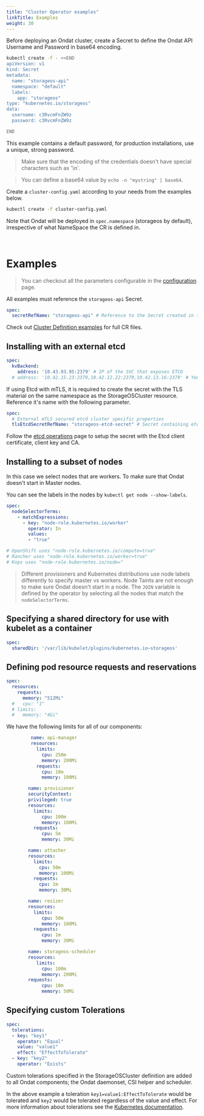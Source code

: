 ```yaml
---
title: "Cluster Operator examples"
linkTitle: Examples
weight: 30
---
```


Before deploying an Ondat cluster, create a Secret to define the Ondat
API Username and Password in base64 encoding.

```bash
kubectl create -f - <<END
apiVersion: v1
kind: Secret
metadata:
  name: "storageos-api"
  namespace: "default"
  labels:
    app: "storageos"
type: "kubernetes.io/storageos"
data:
  username: c3RvcmFnZW9z
  password: c3RvcmFnZW9z

END
```

This example contains a default password, for production installations, use a
unique, strong password.

> Make sure that the encoding of the credentials doesn't have special characters such as '\n'.

> You can define a base64 value by `echo -n "mystring" | base64`.

Create a `cluster-config.yaml` according to your needs from the examples below.

```bash
kubectl create -f cluster-config.yaml
```

Note that Ondat will be deployed in `spec.namespace` (storageos by
default), irrespective of what NameSpace the CR is defined in.

&nbsp; <!-- this is a blank line -->

# Examples

> You can checkout all the parameters configurable in the
> [configuration](/docs/reference/cluster-operator/configuration)
> page.

All examples must reference the `storageos-api` Secret.

```yaml
spec:
  secretRefName: "storageos-api" # Reference to the Secret created in the previous step
```

Check out [Cluster Definition
examples](https://github.com/storageos/deploy/tree/master/k8s/deploy-storageos/cluster-operator/examples) for full CR files.

## Installing with an external etcd

```yaml
spec:
  kvBackend:
    address: '10.43.93.95:2379' # IP of the SVC that exposes ETCD
  # address: '10.42.15.23:2379,10.42.12.22:2379,10.42.13.16:2379' # You can specify individual IPs of the etcd servers
```

If using Etcd with mTLS, it is required to create the secret with the TLS
material on the same namespace as the StorageOSCluster resource. Reference it's
name with the following parameter.

```yaml
spec:
  # External mTLS secured etcd cluster specific properties
  tlsEtcdSecretRefName: "storageos-etcd-secret" # Secret containing etcd client certificates
```

Follow the [etcd operations](/docs/operations/etcd/storageos-secret-info) page to setup the
secret with the Etcd client certificate, client key and CA.

## Installing to a subset of nodes

In this case we select nodes that are workers. To make sure that Ondat doesn't start in Master nodes.

You can see the labels in the nodes by `kubectl get node --show-labels`.

```yaml
spec:
  nodeSelectorTerms:
    - matchExpressions:
      - key: "node-role.kubernetes.io/worker"
        operator: In
        values:
        - "true"

# OpenShift uses "node-role.kubernetes.io/compute=true"
# Rancher uses "node-role.kubernetes.io/worker=true"
# Kops uses "node-role.kubernetes.io/node="
```

> Different provisioners and Kubernetes distributions use node labels
> differently to specify master vs workers. Node Taints are not enough to
> make sure Ondat doesn't start in a node. The `JOIN` variable is defined
> by the operator by selecting all the nodes that match the `nodeSelectorTerms`.

## Specifying a shared directory for use with kubelet as a container

```yaml
spec:
  sharedDir: '/var/lib/kubelet/plugins/kubernetes.io~storageos'
```

## Defining pod resource requests and reservations

```yaml
spec:
  resources:
    requests:
      memory: "512Mi"
  #   cpu: "1"
  # limits:
  #   memory: "4Gi"
```

We have the following limits for all of our components:

```yaml
         name: api-manager
         resources:
           limits:
             cpu: 250m
             memory: 200Mi
           requests:
             cpu: 10m
             memory: 100Mi
```

```yaml
        name: provisioner
        securityContext:
        privileged: true
        resources:
          limits:
             cpu: 100m
             memory: 100Mi
          requests:
             cpu: 5m
             memory: 30Mi
```

```yaml
        name: attacher
        resources:
          limits:
            cpu: 50m
            memory: 100Mi
          requests:
            cpu: 1m
            memory: 30Mi
```

```yaml
        name: resizer
        resources:
          limits:
             cpu: 50m
             memory: 100Mi
          requests:
             cpu: 1m
             memory: 30Mi
```

```yaml
        name: storageos-scheduler
        resources:
           limits:
             cpu: 100m
             memory: 200Mi
        requests:
             cpu: 10m
             memory: 50Mi
```

## Specifying custom Tolerations

```yaml
spec:
  tolerations:
  - key: "key1"
    operator: "Equal"
    value: "value1"
    effect: "EffectToTolerate"
  - key: "key2"
    operator: "Exists"
```

Custom tolerations specified in the StorageOSCluster definition are added to
all Ondat components; the Ondat daemonset, CSI helper and scheduler.

In the above example a toleration `key1=value1:EffectToTolerate` would be
tolerated and `key2` would be tolerated regardless of the value and effect. For
more information about tolerations see the [Kubernetes
documentation](https://kubernetes.io/docs/concepts/scheduling-eviction/taint-and-toleration/).
